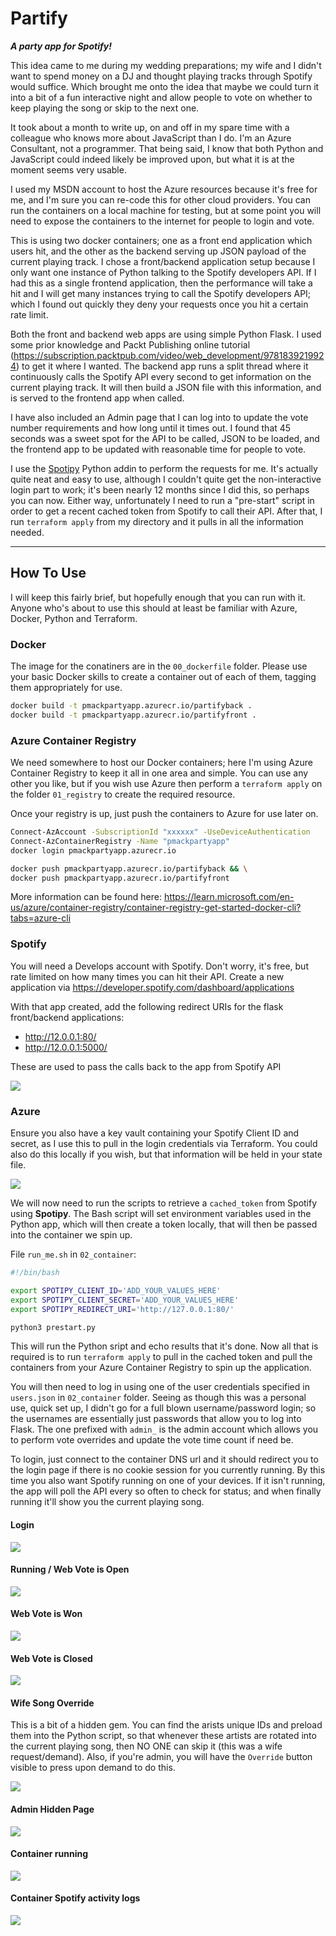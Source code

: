 # Partify
**_A party app for Spotify!_**

This idea came to me during my wedding preparations; my wife and I didn't want to spend money on a DJ and thought playing tracks through Spotify would suffice. Which brought me onto the idea that maybe we could turn it into a bit of a fun interactive night and allow people to vote on whether to keep playing the song or skip to the next one.

It took about a month to write up, on and off in my spare time with a colleague who knows more about JavaScript than I do. I'm an Azure Consultant, not a programmer. That being said, I know that both Python and JavaScript could indeed likely be improved upon, but what it is at the moment seems very usable.

I used my MSDN account to host the Azure resources because it's free for me, and I'm sure you can re-code this for other cloud providers. You can run the containers on a local machine for testing, but at some point you will need to expose the containers to the internet for people to login and vote.

This is using two docker containers; one as a front end application which users hit, and the other as the backend serving up JSON payload of the current playing track. I chose a front/backend application setup because I only want one instance of Python talking to the Spotify developers API. If I had this as a single frontend application, then the performance will take a hit and I will get many instances trying to call the Spotify developers API; which I found out quickly they deny your requests once you hit a certain rate limit.

Both the front and backend web apps are using simple Python Flask. I used some prior knowledge and Packt Publishing online tutorial (https://subscription.packtpub.com/video/web_development/9781839219924) to get it where I wanted. The backend app runs a split thread where it continuously calls the Spotify API every second to get information on the current playing track. It will then build a JSON file with this information, and is served to the frontend app when called.

I have also included an Admin page that I can log into to update the vote number requirements and how long until it times out. I found that 45 seconds was a sweet spot for the API to be called, JSON to be loaded, and the frontend app to be updated with reasonable time for people to vote.

I use the [Spotipy](https://spotipy.readthedocs.io/) Python addin to perform the requests for me. It's actually quite neat and easy to use, although I couldn't quite get the non-interactive login part to work; it's been nearly 12 months since I did this, so perhaps you can now. Either way, unfortunately I need to run a "pre-start" script in order to get a recent cached token from Spotify to call their API. After that, I run `terraform apply` from my directory and it pulls in all the information needed.

---


## How To Use

I will keep this fairly brief, but hopefully enough that you can run with it. Anyone who's about to use this should at least be familiar with Azure, Docker, Python and Terraform.

### Docker

The image for the conatiners are in the `00_dockerfile` folder. Please use your basic Docker skills to create a container out of each of them, tagging them appropriately for use.

```bash
docker build -t pmackpartyapp.azurecr.io/partifyback .
docker build -t pmackpartyapp.azurecr.io/partifyfront .
```

### Azure Container Registry

We need somewhere to host our Docker containers; here I'm using Azure Container Registry to keep it all in one area and simple. You can use any other you like, but if you wish use Azure then perform a `terraform apply` on the folder `01_registry` to create the required resource.

Once your registry is up, just push the containers to Azure for use later on.

```bash
Connect-AzAccount -SubscriptionId "xxxxxx" -UseDeviceAuthentication
Connect-AzContainerRegistry -Name "pmackpartyapp"
docker login pmackpartyapp.azurecr.io

docker push pmackpartyapp.azurecr.io/partifyback && \
docker push pmackpartyapp.azurecr.io/partifyfront
```

More information can be found here: https://learn.microsoft.com/en-us/azure/container-registry/container-registry-get-started-docker-cli?tabs=azure-cli

### Spotify

You will need a Develops account with Spotify. Don't worry, it's free, but rate limited on how many times you can hit their API. Create a new application via https://developer.spotify.com/dashboard/applications

With that app created, add the following redirect URIs for the flask front/backend applications:
- http://12.0.0.1:80/
- http://12.0.0.1:5000/

These are used to pass the calls back to the app from Spotify API

![](img/spotify-developers.png)

### Azure

Ensure you also have a key vault containing your Spotify Client ID and secret, as I use this to pull in the login credentials via Terraform. You could also do this locally if you wish, but that information will be held in your state file.

![](img/README_20220930113324.png)



We will now need to run the scripts to retrieve a `cached_token` from Spotify using **Spotipy**. The Bash script will set environment variables used in the Python app, which will then create a token locally, that will then be passed into the container we spin up.

File `run_me.sh` in `02_container`:
```bash
#!/bin/bash

export SPOTIPY_CLIENT_ID='ADD_YOUR_VALUES_HERE'
export SPOTIPY_CLIENT_SECRET='ADD_YOUR_VALUES_HERE'
export SPOTIPY_REDIRECT_URI='http://127.0.0.1:80/'

python3 prestart.py
```

This will run the Python sript and echo results that it's done. Now all that is required is to run `terraform apply` to pull in the cached token and pull the containers from your Azure Container Registry to spin up the application.

You will then need to log in using one of the user credentials specified in `users.json` in `02_container` folder. Seeing as though this was a personal use, quick set up, I didn't go for a full blown username/password login; so the usernames are essentially just passwords that allow you to log into Flask. The one prefixed with `admin_` is the admin account which allows you to perform vote overrides and update the vote time count if need be.

To login, just connect to the container DNS url and it should redirect you to the login page if there is no cookie session for you currently running. By this time you also want Spotify running on one of your devices. If it isn't running, the app will poll the API every so often to check for status; and when finally running it'll show you the current playing song.

#### Login
![](img/web-login.png)

#### Running / Web Vote is Open
![](img/web-voteOpen.png)

#### Web Vote is Won
![](img/web-voteWon.png)

#### Web Vote is Closed
![](img/web-voteClosed.png)

#### Wife Song Override
This is a bit of a hidden gem. You can find the arists unique IDs and preload them into the Python script, so that whenever these artists are rotated into the current playing song, then NO ONE can skip it (this was a wife request/demand). Also, if you're admin, you will have the `Override` button visible to press upon demand to do this.

![](img/web-wifeOverride.png)

#### Admin Hidden Page
![](img/web-admin.png)

#### Container running
![](img/azure-load.png)

#### Container Spotify activity logs
![](img/azure-logs.png)